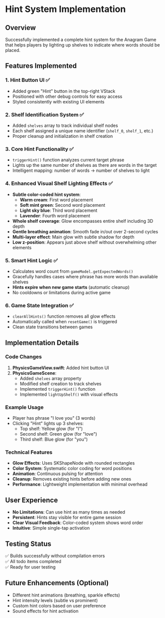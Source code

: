 # Hint System Implementation

## Overview
Successfully implemented a complete hint system for the Anagram Game that helps players by lighting up shelves to indicate where words should be placed.

## Features Implemented

### 1. Hint Button UI ✅
- Added green "Hint" button in the top-right VStack
- Positioned with other debug controls for easy access
- Styled consistently with existing UI elements

### 2. Shelf Identification System ✅
- Added `shelves` array to track individual shelf nodes
- Each shelf assigned a unique name identifier (`shelf_0`, `shelf_1`, etc.)
- Proper cleanup and initialization in shelf creation

### 3. Core Hint Functionality ✅
- `triggerHint()` function analyzes current target phrase
- Lights up the same number of shelves as there are words in the target
- Intelligent mapping: number of words → number of shelves to light

### 4. Enhanced Visual Shelf Lighting Effects ✅
- **Subtle color-coded hint system**:
  - **Warm cream**: First word placement
  - **Soft mint green**: Second word placement  
  - **Light sky blue**: Third word placement
  - **Lavender**: Fourth word placement
- **Whole shelf coverage**: Glow encompasses entire shelf including 3D depth
- **Gentle breathing animation**: Smooth fade in/out over 2-second cycles
- **Multi-layer effect**: Main glow with subtle shadow for depth
- **Low z-position**: Appears just above shelf without overwhelming other elements

### 5. Smart Hint Logic ✅
- Calculates word count from `gameModel.getExpectedWords()`
- Gracefully handles cases where phrase has more words than available shelves
- **Hints expire when new game starts** (automatic cleanup)
- No cooldowns or limitations during active game

### 6. Game State Integration ✅
- `clearAllHints()` function removes all glow effects
- Automatically called when `resetGame()` is triggered
- Clean state transitions between games

## Implementation Details

### Code Changes
1. **PhysicsGameView.swift**: Added hint button UI
2. **PhysicsGameScene**: 
   - Added `shelves` array property
   - Modified shelf creation to track shelves
   - Implemented `triggerHint()` function
   - Implemented `lightUpShelf()` with visual effects

### Example Usage
- Player has phrase "I love you" (3 words)
- Clicking "Hint" lights up 3 shelves:
  - Top shelf: Yellow glow (for "I")
  - Second shelf: Green glow (for "love") 
  - Third shelf: Blue glow (for "you")

### Technical Features
- **Glow Effects**: Uses SKShapeNode with rounded rectangles
- **Color System**: Systematic color coding for word positions
- **Animation**: Continuous pulsing for attention
- **Cleanup**: Removes existing hints before adding new ones
- **Performance**: Lightweight implementation with minimal overhead

## User Experience
- **No Limitations**: Can use hint as many times as needed
- **Persistent**: Hints stay visible for entire game session
- **Clear Visual Feedback**: Color-coded system shows word order
- **Intuitive**: Simple single-tap activation

## Testing Status
✅ Builds successfully without compilation errors  
✅ All todo items completed  
✅ Ready for user testing

## Future Enhancements (Optional)
- Different hint animations (breathing, sparkle effects)
- Hint intensity levels (subtle vs prominent)
- Custom hint colors based on user preference
- Sound effects for hint activation